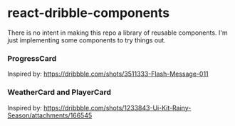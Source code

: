 # react-dribble-components

There is no intent in making this repo a library of reusable components. I'm just implementing some components to try things out.

### ProgressCard
Inspired by: https://dribbble.com/shots/3511333-Flash-Message-011

### WeatherCard and PlayerCard
Inspired by: https://dribbble.com/shots/1233843-Ui-Kit-Rainy-Season/attachments/166545